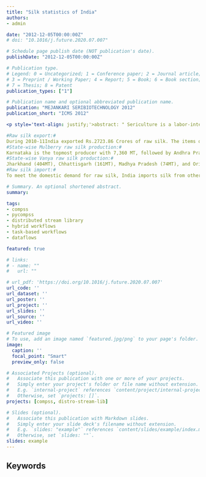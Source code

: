 ```yaml
---
title: "Silk statistics of India"
authors:
- admin

date: "2012-12-05T00:00:00Z"
# doi: "10.1016/j.future.2020.07.007"

# Schedule page publish date (NOT publication's date).
publishDate: "2012-12-05T00:00:00Z"

# Publication type.
# Legend: 0 = Uncategorized; 1 = Conference paper; 2 = Journal article;
# 3 = Preprint / Working Paper; 4 = Report; 5 = Book; 6 = Book section;
# 7 = Thesis; 8 = Patent
publication_types: ["1"]

# Publication name and optional abbreviated publication name.
publication: "MEJANKARI SERIBIOTECHNOLOGY 2012"
publication_short: "ICMS 2012"

<p style='text-align: justify;'>abstract: " Sericulture is a labor-intensive agro-based rural industry and covers silkworm food plants, silkworm rearing, silk reeling, spinning, yarn twisting, dyeing, weaving, printing, finishing, and related processes. In the year 2010-11, the sericulture sector's employment increased to 72.5 lakh persons in India (i.e., 52.20 lakh farmers, 3.70 lakh reelers, and 16.60 lakh weavers) from 68.17 lakh persons during 2009-10. Approximately  89% of the silk produced in India is mulberry silk. The total area under mulberry plantation was 1.70 lakh hectares during 2010-11. Production of raw mulberry silk was 16360 MT, including Bivoltine (1400 MT). Moreover, Crossbreed (14960 MT). Other Vanya raw silk production was 4050 MT, which includes Tasar (1166 MT), Eri (2760 MT), and Muga (124M.T.).Thus raw silk production during 2010-11 was 20410MT.

#Raw silk export:#
During 2010-11India exported Rs.2723.86 Crores of raw silk. The items of silk exported include natural silk yam fabrics, made-ups (1578.40 Crores), readymade garments (1095.1 Crores), silk carpets (15.84 Crores), and silk waste (34.52 Crores). India exports raw silk mainly to Hong Kong (Rs 6188 million), the USA (Rs 3703.5 million), UK (Rs 2528.4 million), UAE (Rs 2391.1 million), and Germany (Rs1388.4 million).
#State-wise Mulberry raw silk production:#
Karnataka is the topmost producer with 7,360 MT, followed by Andhra Pradesh (5119MT), West Bengal (1865MT), Tamil Nadu (1233MT), and Jammu & Kashmir (110MT) during 2009-10.
#State-wise Vanya raw silk production:#
Jharkhand (404MT), Chhattisgarh (161MT), Madhya Pradesh (74MT), and Orissa (71MT) are the leading tropical Tasar silk producing states. Assam (1410MT), Meghalaya (450MT), Manipur (280MT), and Nagaland (250MT) are the primary Eri silk producing states.  Assam (93MT) and Meghalaya (10MT) are the large producers of eri silk compare to other north-east states of India (2009-10 data).
#Raw silk import:#
To meet the domestic demand for raw silk, India imports silk from other countries. The total volume of imports during 2010-11 was 5870 tonnes valued at INR 9384.4 million. Apart from raw silk, India also imports natural silk yarn and silk fabrics. India imported natural silk yarn worth INR 1473.7 million and Rs.6201.6 million of fabrics during 2010-11. In 2010-11 India imported raw silk from China 5591 tones (valued INR 9078.6 million), Uzbekistan 126 tones (valued INR 96.5 million), Vietnam 31 tones (valued INR 29.4 million), Malaysia 25 tones (valued INR 30.9 million), Thailand 19 tones (valued INR 29.3 million) and other countries 78 tones (valued INR 119.7 million)."</p>

# Summary. An optional shortened abstract.
summary: 

tags:
- compss
- pycompss
- distributed stream library
- hybrid workflows
- task-based workflows
- dataflows

featured: true

# links:
# - name: ""
#   url: ""

# url_pdf: 'https://doi.org/10.1016/j.future.2020.07.007'
url_code: ''
url_dataset: ''
url_poster: ''
url_project: ''
url_slides: ''
url_source: ''
url_video: ''

# Featured image
# To use, add an image named `featured.jpg/png` to your page's folder. 
image:
  caption: ''
  focal_point: "Smart"
  preview_only: false

# Associated Projects (optional).
#   Associate this publication with one or more of your projects.
#   Simply enter your project's folder or file name without extension.
#   E.g. `internal-project` references `content/project/internal-project/index.md`.
#   Otherwise, set `projects: []`.
projects: [compss, distro-stream-lib]

# Slides (optional).
#   Associate this publication with Markdown slides.
#   Simply enter your slide deck's filename without extension.
#   E.g. `slides: "example"` references `content/slides/example/index.md`.
#   Otherwise, set `slides: ""`.
slides: example
---
```


<h2>Keywords</h2>
